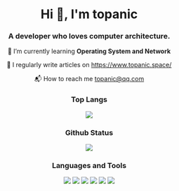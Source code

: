 
<h1 align="center">Hi 👋, I'm topanic</h1>
<h3 align="center">A developer who loves computer architecture.</h3>

<div align="center">
    <p>&#x1F331; I&rsquo;m currently learning <strong>Operating System and Network</strong></p>
    <p>&#x1F4DD; I regularly write articles on <a href="https://www.topanic.space/">https://www.topanic.space/</a></p>
    <p>&#128236; How to reach me <a href="mailto:topanic@qq.com">topanic@qq.com</a></p>
</div>



<h3 align="center">Top Langs</h3>
<p align="center">
  <image align="center" src="https://github-readme-stats.vercel.app/api/top-langs/?username=topanic&hide=javascript,html,css,gnuplot,java"/>
</p>




<h3 align="center">Github Status</h3>
<p align="center">
  <image align="center" src="https://github-readme-stats.vercel.app/api?username=topanic&theme=default&show_icons=true&count_private=true"/>
</p>



    
<h3 align="center">Languages and Tools</h3>
<p align="center">
<img src="https://img.shields.io/badge/C-A8B9CC?&style=for-the-badge&logo=c&logoColor=white"/>
<img src="https://img.shields.io/badge/python-3776AB?style=for-the-badge&logo=python&logoColor=white"/>
<img src="https://img.shields.io/badge/golang-00ADD8?style=for-the-badge&logo=go&logoColor=white"/>
<img src="https://img.shields.io/badge/docker-2496ED?style=for-the-badge&logo=docker&logoColor=white"/>
  <img src="https://img.shields.io/badge/ros-22314E?style=for-the-badge&logo=ros&logoColor=white"/>
  <img src="https://img.shields.io/badge/archlinux-1793D1?style=for-the-badge&logo=archlinux&logoColor=white"/>
</p>

